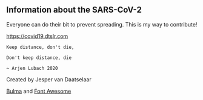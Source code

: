 ## Information about the SARS-CoV-2 

Everyone can do their bit to prevent spreading. This is my way to contribute!

https://covid19.dtslr.com
```Keep distance, don't die,
Keep distance, don't die,

Don't keep distance, die

~ Arjen Lubach 2020
```

Created by Jesper van Daatselaar 

[Bulma](https://bulma.io) and [Font Awesome](https://fontawesome.com)

